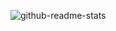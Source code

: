 ![github-readme-stats](https://github-readme-stats.vercel.app/api?username=xsa-dev&show_icons=true&count_private=true)
